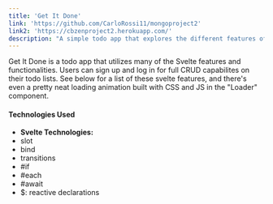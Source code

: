 ```yaml
---
title: 'Get It Done'
link: 'https://github.com/CarloRossi11/mongoproject2'
link2: 'https://cbzenproject2.herokuapp.com/'
description: "A simple todo app that explores the different features of Svelte"
---
```


Get It Done is a todo app that utilizes many of the Svelte features and functionalities. Users can sign up and log in for full CRUD capabilites on their todo lists. See below for a list of these svelte features, and there's even a pretty neat loading animation built with CSS and JS in the "Loader" component.

#### Technologies Used
- **Svelte Technologies:**
- slot
- bind
- transitions
- #if
- #each
- #await
- $: reactive declarations
